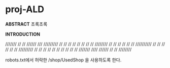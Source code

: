 # proj-ALD
**ABSTRACT**
초록초록

**INTRODUCTION**



 ///////    //      //     //////        ///       /////////
//          //      //   //      //     // //    //
////////    //      //   //      //    //   //   //////////
//    //    //      //   //      //   /////////          //
//    //     //    //    //      //  //      //         // 
///////        ////        //////    //      //  ////////

robots.txt에서 허락한 /shop/UsedShop 을 사용하도록 한다.
